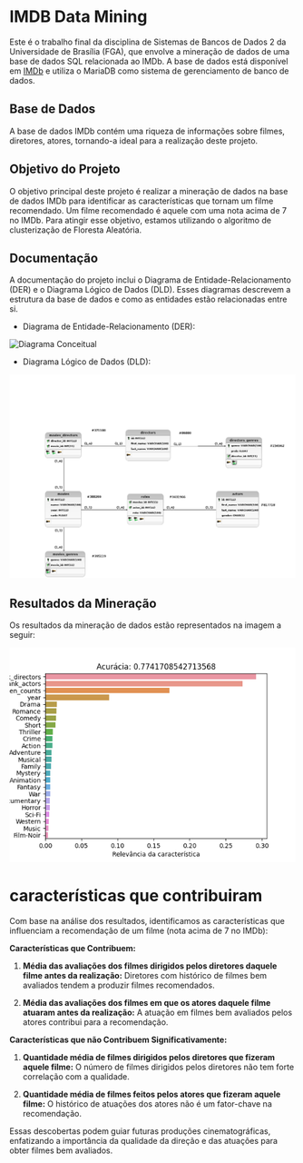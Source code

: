 
# IMDB Data Mining

Este é o trabalho final da disciplina de Sistemas de Bancos de Dados 2 da Universidade de Brasília (FGA), que envolve a mineração de dados de uma base de dados SQL relacionada ao IMDb. A base de dados está disponível em [IMDb](https://relational.fit.cvut.cz/dataset/IMDb) e utiliza o MariaDB como sistema de gerenciamento de banco de dados.

## Base de Dados

A base de dados IMDb contém uma riqueza de informações sobre filmes, diretores, atores, tornando-a ideal para a realização deste projeto.

## Objetivo do Projeto

O objetivo principal deste projeto é realizar a mineração de dados na base de dados IMDb para identificar as características que tornam um filme recomendado. Um filme recomendado é aquele com uma nota acima de 7 no IMDb. Para atingir esse objetivo, estamos utilizando o algoritmo de clusterização de Floresta Aleatória.

## Documentação

A documentação do projeto inclui o Diagrama de Entidade-Relacionamento (DER) e o Diagrama Lógico de Dados (DLD). Esses diagramas descrevem a estrutura da base de dados e como as entidades estão relacionadas entre si.

- Diagrama de Entidade-Relacionamento (DER):


![Diagrama Conceitual](https://github.com/GabrielCostaDeOliveira/IMDBDataMining/tree/main/docs/Conceitual_sbd2_tf.png)


- Diagrama Lógico de Dados (DLD):

![Diagrama Lógico](https://github.com/GabrielCostaDeOliveira/IMDBDataMining/blob/main/docs/TF_Logico.png)

## Resultados da Mineração

Os resultados da mineração de dados estão representados na imagem a seguir:

![Resultados da Mineração](https://github.com/GabrielCostaDeOliveira/IMDBDataMining/blob/main/results/results.png)

# características que contribuiram

Com base na análise dos resultados, identificamos as características que influenciam a recomendação de um filme (nota acima de 7 no IMDb):

**Características que Contribuem:**

1. **Média das avaliações dos filmes dirigidos pelos diretores daquele filme antes da realização:** Diretores com histórico de filmes bem avaliados tendem a produzir filmes recomendados.

2. **Média das avaliações dos filmes em que os atores daquele filme atuaram antes da realização:** A atuação em filmes bem avaliados pelos atores contribui para a recomendação.

**Características que não Contribuem Significativamente:**

1. **Quantidade média de filmes dirigidos pelos diretores que fizeram aquele filme:** O número de filmes dirigidos pelos diretores não tem forte correlação com a qualidade.

2. **Quantidade média de filmes feitos pelos atores que fizeram aquele filme:** O histórico de atuações dos atores não é um fator-chave na recomendação.

Essas descobertas podem guiar futuras produções cinematográficas, enfatizando a importância da qualidade da direção e das atuações para obter filmes bem avaliados.
